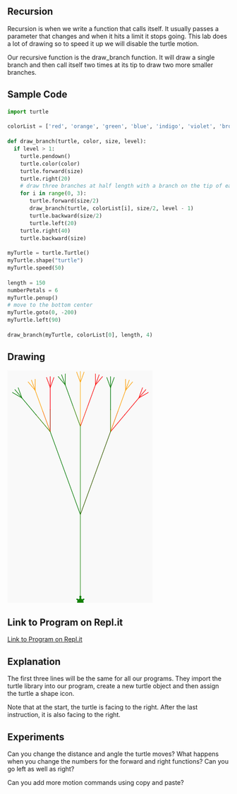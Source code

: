## Recursion
Recursion is when we write a function that calls itself.  It usually passes a parameter that changes and when it hits a limit it stops going.  This lab does a lot of drawing so to speed it up we will disable the turtle motion.

Our recursive function is the draw_branch function.  It will draw a single branch and then call itself two times at its tip to draw two more smaller branches.

## Sample Code
```python
import turtle

colorList = ['red', 'orange', 'green', 'blue', 'indigo', 'violet', 'brown']

def draw_branch(turtle, color, size, level):
  if level > 1:
    turtle.pendown()
    turtle.color(color)
    turtle.forward(size)
    turtle.right(20)
    # draw three branches at half length with a branch on the tip of each branch 
    for i in range(0, 3):
       turtle.forward(size/2)
       draw_branch(turtle, colorList[i], size/2, level - 1)
       turtle.backward(size/2)
       turtle.left(20)
    turtle.right(40)
    turtle.backward(size)
    
myTurtle = turtle.Turtle()
myTurtle.shape("turtle")
myTurtle.speed(50)

length = 150
numberPetals = 6
myTurtle.penup()
# move to the bottom center
myTurtle.goto(0, -200)
myTurtle.left(90)

draw_branch(myTurtle, colorList[0], length, 4)

```
## Drawing
![](../img/fractle-tree.png)

## Link to Program on Repl.it
[Link to Program on Repl.it](https://repl.it/join/opzcffdw-danmccreary)

## Explanation
The first three lines will be the same for all our programs.  They import the turtle library into our program, create a new turtle object and then assign the turtle a shape icon.

Note that at the start, the turtle is facing to the right.  After the last instruction, it is also facing to the right.

## Experiments
Can you change the distance and angle the turtle moves?  What happens when you change the numbers for the forward and right functions?  Can you go left as well as right?

Can you add more motion commands using copy and paste?

